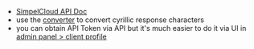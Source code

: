 * [SimpelCloud API Doc](https://simplecloud.ru/features/api-manual/)
* use the [converter](https://www.online-decoder.com/ru) to convert cyrillic response characters
* you can obtain API Token via API but it's much easier to do it via UI in [admin panel > client profile](https://simplecloud.ru/cpanel/#/profile)

